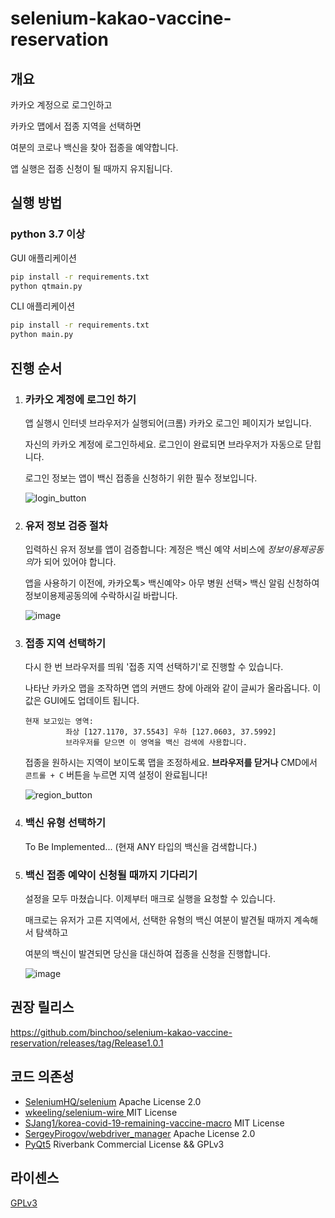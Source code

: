 # selenium-kakao-vaccine-reservation

## 개요

카카오 계정으로 로그인하고

카카오 맵에서 접종 지역을 선택하면

여분의 코로나 백신을 찾아 접종을 예약합니다. 

앱 실행은 접종 신청이 될 때까지 유지됩니다.

## 실행 방법

### python 3.7 이상
GUI 애플리케이션
```bash
pip install -r requirements.txt
python qtmain.py
```

CLI 애플리케이션
```bash
pip install -r requirements.txt
python main.py
```
## 진행 순서

1. ### 카카오 계정에 로그인 하기

   앱 실행시 인터넷 브라우저가 실행되어(크롬) 카카오 로그인 페이지가 보입니다. 

   자신의 카카오 계정에 로그인하세요. 로그인이 완료되면 브라우저가 자동으로 닫힙니다.

   로그인 정보는 앱이 백신 접종을 신청하기 위한 필수 정보입니다.
   
   ![login_button](https://user-images.githubusercontent.com/15683098/128219902-8748b2b8-b8cd-4ea5-af23-ae9521a0f59c.gif)

2. ### 유저 정보 검증 절차

   입력하신 유저 정보를 앱이 검증합니다: 계정은 백신 예약 서비스에 *정보이용제공동의*가 되어 있어야 합니다.

   앱을 사용하기 이전에, 카카오톡> 백신예약> 아무 병원 선택> 백신 알림 신청하여 정보이용제공동의에 수락하시길 바랍니다.
   
   ![image](https://user-images.githubusercontent.com/15683098/128220027-5d182dfb-8cf7-461c-ab69-a15d1c62eafe.png)

3. ### 접종 지역 선택하기

   다시 한 번 브라우저를 띄워 '접종 지역 선택하기'로 진행할 수 있습니다. 

   나타난 카카오 맵을 조작하면 앱의 커맨드 창에 아래와 같이 글씨가 올라옵니다. 이 값은 GUI에도 업데이트 됩니다.

   ```
   현재 보고있는 영역:
            좌상 [127.1170, 37.5543] 우하 [127.0603, 37.5992]
            브라우저를 닫으면 이 영역을 백신 검색에 사용합니다.
   ```

   접종을 원하시는 지역이 보이도록 맵을 조정하세요. **브라우저를 닫거나** CMD에서 `콘트롤 + C` 버튼을 누르면 지역 설정이 완료됩니다!
   
   ![region_button](https://user-images.githubusercontent.com/15683098/128219908-b9e2a935-9307-43e5-a47d-77d2e86c2de6.gif)

4. ### 백신 유형 선택하기

   To Be Implemented... (현재 ANY 타입의 백신을 검색합니다.)

5. ### 백신 접종 예약이 신청될 때까지 기다리기

   설정을 모두 마쳤습니다. 이제부터 매크로 실행을 요청할 수 있습니다.

   매크로는 유저가 고른 지역에서, 선택한 유형의 백신 여분이 발견될 때까지 계속해서 탐색하고

   여분의 백신이 발견되면 당신을 대신하여 접종을 신청을 진행합니다.
   
   ![image](https://user-images.githubusercontent.com/15683098/128220071-76dd55cc-0adb-4159-9985-9b120013bb4a.png)
   
## 권장 릴리스

https://github.com/binchoo/selenium-kakao-vaccine-reservation/releases/tag/Release1.0.1

## 코드 의존성

- [SeleniumHQ/selenium](https://github.com/SeleniumHQ/selenium/blob/trunk/LICENSE) Apache License 2.0
- [wkeeling/selenium-wire ](https://github.com/wkeeling/selenium-wire/blob/master/LICENSE) MIT License
- [SJang1/korea-covid-19-remaining-vaccine-macro](https://github.com/SJang1/korea-covid-19-remaining-vaccine-macro/blob/main/LICENSE) MIT License
- [SergeyPirogov/webdriver_manager](https://github.com/SergeyPirogov/webdriver_manager/blob/master/LICENSE.txt) Apache License 2.0
- [PyQt5](https://www.riverbankcomputing.com/static/Docs/PyQt5/introduction.html#license) Riverbank Commercial License && GPLv3

## 라이센스

[GPLv3](LICENSE) 
